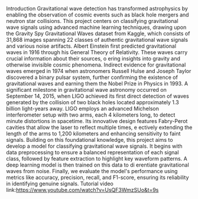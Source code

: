 Introduction
 Gravitational wave detection has transformed astrophysics by enabling the observation of
 cosmic events such as black hole mergers and neutron star collisions. This project centers on
 classifying gravitational wave signals using advanced machine learning techniques, drawing
 upon the Gravity Spy Gravitational Waves dataset from Kaggle, which consists of 31,868
 images spanning 22 classes of authentic gravitational wave signals and various noise
 artifacts.
 Albert Einstein first predicted gravitational waves in 1916 through his General Theory of
 Relativity. These waves carry crucial information about their sources, o ering insights into
 gravity and otherwise invisible cosmic phenomena. Indirect evidence for gravitational
 waves emerged in 1974 when astronomers Russell Hulse and Joseph Taylor discovered a
 binary pulsar system, further confirming the existence of gravitational waves and earning
 them the Nobel Prize in Physics in 1993.
 A significant milestone in gravitational wave astronomy occurred on September 14, 2015,
 when LIGO achieved its first direct detection of waves generated by the collision of two
 black holes located approximately 1.3 billion light-years away. LIGO employs an advanced
 Michelson interferometer setup with two arms, each 4 kilometers long, to detect minute
 distortions in spacetime. Its innovative design features Fabry-Perot cavities that allow the
 laser to reflect multiple times, e ectively extending the length of the arms to 1,200
 kilometers and enhancing sensitivity to faint signals.
 Building on this foundational knowledge, this project aims to develop a model for classifying
 gravitational wave signals. It begins with data preprocessing to ensure a balanced
 representation of each signal class, followed by feature extraction to highlight key waveform
 patterns. A deep learning model is then trained on this data to di erentiate gravitational
 waves from noise. Finally, we evaluate the model's performance using metrics like accuracy,
 precision, recall, and F1-score, ensuring its reliability in identifying genuine signals.
Tutorial video link:https://www.youtube.com/watch?v=UsQF3WmzSUo&t=9s
